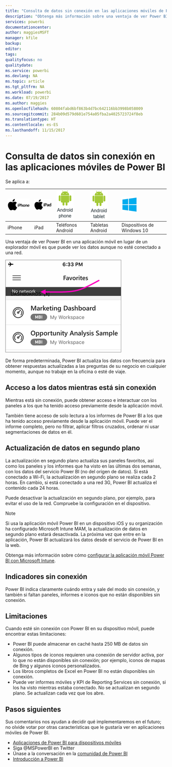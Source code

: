 ```yaml
---
title: "Consulta de datos sin conexión en las aplicaciones móviles de Power BI"
description: "Obtenga más información sobre una ventaja de ver Power BI en una aplicación móvil en lugar de un explorador móvil: puede ver los datos aunque no esté conectado a una red."
services: powerbi
documentationcenter: 
author: maggiesMSFT
manager: kfile
backup: 
editor: 
tags: 
qualityfocus: no
qualitydate: 
ms.service: powerbi
ms.devlang: NA
ms.topic: article
ms.tgt_pltfrm: NA
ms.workload: powerbi
ms.date: 07/19/2017
ms.author: maggies
ms.openlocfilehash: 60804fabd6bf863b4d7bc642116bb3998b058009
ms.sourcegitcommit: 284b09d579d601e754a05fba2a4025723724f8eb
ms.translationtype: HT
ms.contentlocale: es-ES
ms.lasthandoff: 11/15/2017
---
```

# <a name="view-your-data-offline-in-the-power-bi-mobile-apps"></a>Consulta de datos sin conexión en las aplicaciones móviles de Power BI
Se aplica a:

| ![iPhone](media/mobile-apps-offline-data/iphone-logo-50-px.png) | ![iPad](media/mobile-apps-offline-data/ipad-logo-50-px.png) | ![Teléfono Android](media/mobile-apps-offline-data/android-phone-logo-50-px.png) | ![Tableta Android](media/mobile-apps-offline-data/android-tablet-logo-50-px.png) | ![Windows 10](media/mobile-apps-offline-data/win-10-logo-50-px.png) |
|:--- |:--- |:--- |:--- |:--- |
| iPhone |iPad |Teléfonos Android |Tabletas Android |Dispositivos de Windows 10 |

Una ventaja de ver Power BI en una aplicación móvil en lugar de un explorador móvil es que puede ver los datos aunque no esté conectado a una red. 

![No hay mensajes de red](media/mobile-apps-offline-data/power-bi-iphone-no-network.png)

De forma predeterminada, Power BI actualiza los datos con frecuencia para obtener respuestas actualizadas a las preguntas de su negocio en cualquier momento, aunque no trabaje en la oficina o esté de viaje.

## <a name="data-access-while-youre-offline"></a>Acceso a los datos mientras está sin conexión
Mientras está sin conexión, puede obtener acceso e interactuar con los paneles a los que ha tenido acceso previamente desde la aplicación móvil.

También tiene acceso de solo lectura a los informes de Power BI a los que ha tenido acceso previamente desde la aplicación móvil. Puede ver el informe completo, pero no filtrar, aplicar filtros cruzados, ordenar ni usar segmentaciones de datos en él.

## <a name="background-data-refresh"></a>Actualización de datos en segundo plano
La actualización en segundo plano actualiza sus paneles favoritos, así como los paneles y los informes que ha visto en las últimas dos semanas, con los datos del servicio Power BI (no del origen de datos). Si está conectado a Wi-Fi, la actualización en segundo plano se realiza cada 2 horas. En cambio, si está conectado a una red 3G, Power BI actualiza el contenido cada 24 horas.

Puede desactivar la actualización en segundo plano, por ejemplo, para evitar el uso de la red. Compruebe la configuración en el dispositivo.

> [!NOTE]
> Si usa la aplicación móvil Power BI en un dispositivo iOS y su organización ha configurado Microsoft Intune MAM, la actualización de datos en segundo plano estará desactivada. La próxima vez que entre en la aplicación, Power BI actualizará los datos desde el servicio de Power BI en la web.
> 
> Obtenga más información sobre cómo [configurar la aplicación móvil Power BI con Microsoft Intune](service-admin-mobile-intune.md). 
> 
> 

## <a name="offline-indicators"></a>Indicadores sin conexión
Power BI indica claramente cuándo entra y sale del modo sin conexión, y también si faltan paneles, informes e iconos que no están disponibles sin conexión.

## <a name="limitations"></a>Limitaciones
Cuando esté sin conexión con Power BI en su dispositivo móvil, puede encontrar estas limitaciones:

* Power BI puede almacenar en caché hasta 250 MB de datos sin conexión.
* Algunos tipos de iconos requieren una conexión de servidor activa, por lo que no están disponibles sin conexión; por ejemplo, iconos de mapas de Bing y algunos iconos personalizados.
* Los libros completos de Excel en Power BI no están disponibles sin conexión.
* Puede ver informes móviles y KPI de Reporting Services sin conexión, si los ha visto mientras estaba conectado. No se actualizan en segundo plano. Se actualizan cada vez que los abre. 

## <a name="next-steps"></a>Pasos siguientes
Sus comentarios nos ayudan a decidir qué implementaremos en el futuro; no olvide votar por otras características que le gustaría ver en aplicaciones móviles de Power BI. 

* [Aplicaciones de Power BI para dispositivos móviles](mobile-apps-for-mobile-devices.md)
* Siga @MSPowerBI en Twitter
* Únase a la conversación en la [comunidad de Power BI](http://community.powerbi.com/)
* [Introducción a Power BI](service-get-started.md)

